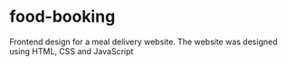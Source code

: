 # food-booking
Frontend design for a meal delivery website. The website was designed using HTML, CSS and JavaScript
